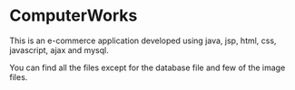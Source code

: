 # ComputerWorks
This is an e-commerce application developed using java, jsp, html, css, javascript, ajax and mysql.

You can find all the files except for the database file and few of the image files.
